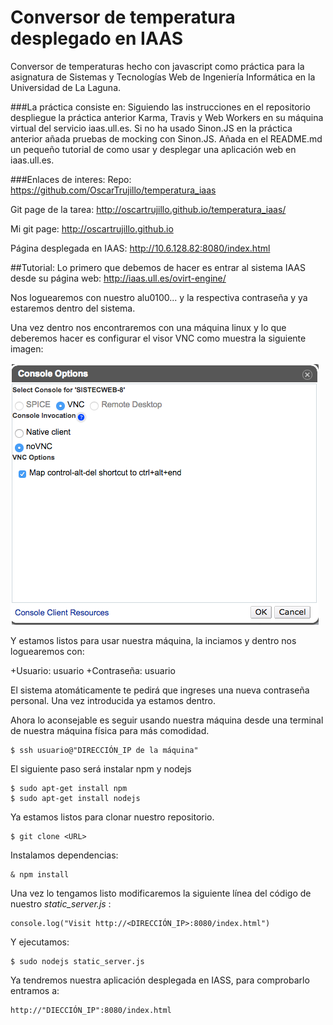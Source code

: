 # Conversor de temperatura desplegado en IAAS
Conversor de temperaturas hecho con javascript como práctica para la asignatura de Sistemas y Tecnologías Web de Ingeniería Informática en la Universidad de La Laguna.

###La práctica consiste en:
Siguiendo las instrucciones en el repositorio despliegue la práctica anterior Karma, Travis y Web Workers en su máquina virtual del servicio iaas.ull.es. Si no ha usado Sinon.JS en la práctica anterior añada pruebas de mocking con Sinon.JS. Añada en el README.md un pequeño tutorial de como usar y desplegar una aplicación web en iaas.ull.es.

###Enlaces de interes:
Repo: https://github.com/OscarTrujillo/temperatura_iaas

Git page de la tarea: http://oscartrujillo.github.io/temperatura_iaas/

Mi git page: http://oscartrujillo.github.io

Página desplegada en IAAS: http://10.6.128.82:8080/index.html

##Tutorial:
Lo primero que debemos de hacer es entrar al sistema IAAS desde su página web:
http://iaas.ull.es/ovirt-engine/

Nos loguearemos con nuestro alu0100... y la respectiva contraseña y ya estaremos dentro del sistema.

Una vez dentro nos encontraremos con una máquina linux y lo que deberemos hacer es configurar el visor VNC como muestra la siguiente imagen:

![Sin titulo](imagen/foto1.png)

Y estamos listos para usar nuestra máquina, la inciamos y dentro nos loguearemos con:

+Usuario: usuario
+Contraseña: usuario

El sistema atomáticamente te pedirá que ingreses una nueva contraseña personal.
Una vez introducida ya estamos dentro.

Ahora lo aconsejable es seguir usando nuestra máquina desde una terminal de nuestra máquina física para más comodidad. 

    $ ssh usuario@"DIRECCIÓN_IP de la máquina"

El siguiente paso será instalar npm y nodejs

    $ sudo apt-get install npm
    $ sudo apt-get install nodejs
  
Ya estamos listos para clonar nuestro repositorio. 

    $ git clone <URL>

Instalamos dependencias:

    & npm install

Una vez lo tengamos listo modificaremos la siguiente línea del código de nuestro *static_server.js* :

    console.log("Visit http://<DIRECCIÓN_IP>:8080/index.html")

Y ejecutamos:

    $ sudo nodejs static_server.js
    
Ya tendremos nuestra aplicación desplegada en IASS, para comprobarlo entramos a:

    http://"DIECCIÓN_IP":8080/index.html





